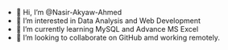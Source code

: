- 👋 Hi, I’m @Nasir-Akyaw-Ahmed
- 👀 I’m interested in Data Analysis and Web Development 
- 🌱 I’m currently learning MySQL and Advance MS Excel
- 💞️ I’m looking to collaborate on GitHub amd working remotely.

<!---
Nasir-Akyaw-Ahmed/Nasir-Akyaw-Ahmed is a ✨ special ✨ repository because its `README.md` (this file) appears on your GitHub profile.
You can click the Preview link to take a look at your changes.
--->
